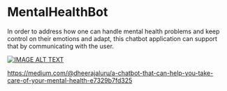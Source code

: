 # MentalHealthBot

In order to address how one can handle mental health problems and keep control on their emotions and adapt, this chatbot application can support that by communicating with the user.

[![IMAGE ALT TEXT](http://img.youtube.com/vi/jJgwEp1Lyj4/0.jpg)](https://www.youtube.com/watch?v=alNchcfNavM "Demo") <br>

https://medium.com/@dheerajaluru/a-chatbot-that-can-help-you-take-care-of-your-mental-health-e7329b7fd325



